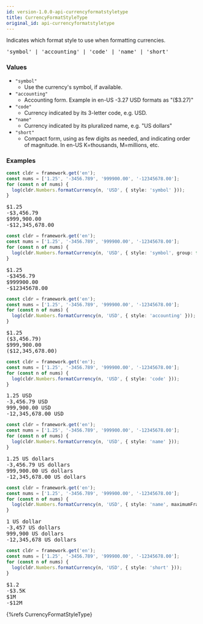 ```yaml
---
id: version-1.0.0-api-currencyformatstyletype
title: CurrencyFormatStyleType
original_id: api-currencyformatstyletype
---
```


Indicates which format style to use when formatting currencies.

<pre class="syntax">
'symbol' | 'accounting' | 'code' | 'name' | 'short'
</pre>

### Values

  - `"symbol"`
    - Use the currency's symbol, if available.
  - `"accounting"`
    - Accounting form. Example in en-US -3.27 USD formats as "($3.27)"
  - `"code"`
    - Currency indicated by its 3-letter code, e.g. USD.
  - `"name"`
    - Currency indicated by its pluralized name, e.g. "US dollars"
  - `"short"`
    - Compact form, using as few digits as needed, and indicating order of magnitude. In en-US K=thousands, M=millions, etc.

### Examples

```typescript
const cldr = framework.get('en');
const nums = ['1.25', '-3456.789', '999900.00', '-12345678.00'];
for (const n of nums) {
  log(cldr.Numbers.formatCurrency(n, 'USD', { style: 'symbol' }));
}
```
<pre class="output">
$1.25
-$3,456.79
$999,900.00
-$12,345,678.00
</pre>


```typescript
const cldr = framework.get('en');
const nums = ['1.25', '-3456.789', '999900.00', '-12345678.00'];
for (const n of nums) {
  log(cldr.Numbers.formatCurrency(n, 'USD', { style: 'symbol', group: false }));
}
```
<pre class="output">
$1.25
-$3456.79
$999900.00
-$12345678.00
</pre>



```typescript
const cldr = framework.get('en');
const nums = ['1.25', '-3456.789', '999900.00', '-12345678.00'];
for (const n of nums) {
  log(cldr.Numbers.formatCurrency(n, 'USD', { style: 'accounting' }));
}
```
<pre class="output">
$1.25
($3,456.79)
$999,900.00
($12,345,678.00)
</pre>


```typescript
const cldr = framework.get('en');
const nums = ['1.25', '-3456.789', '999900.00', '-12345678.00'];
for (const n of nums) {
  log(cldr.Numbers.formatCurrency(n, 'USD', { style: 'code' }));
}
```
<pre class="output">
1.25 USD
-3,456.79 USD
999,900.00 USD
-12,345,678.00 USD
</pre>


```typescript
const cldr = framework.get('en');
const nums = ['1.25', '-3456.789', '999900.00', '-12345678.00'];
for (const n of nums) {
  log(cldr.Numbers.formatCurrency(n, 'USD', { style: 'name' }));
}
```
<pre class="output">
1.25 US dollars
-3,456.79 US dollars
999,900.00 US dollars
-12,345,678.00 US dollars
</pre>


```typescript
const cldr = framework.get('en');
const nums = ['1.25', '-3456.789', '999900.00', '-12345678.00'];
for (const n of nums) {
  log(cldr.Numbers.formatCurrency(n, 'USD', { style: 'name', maximumFractionDigits: 0 }));
}
```
<pre class="output">
1 US dollar
-3,457 US dollars
999,900 US dollars
-12,345,678 US dollars
</pre>


```typescript
const cldr = framework.get('en');
const nums = ['1.25', '-3456.789', '999900.00', '-12345678.00'];
for (const n of nums) {
  log(cldr.Numbers.formatCurrency(n, 'USD', { style: 'short' }));
}
```
<pre class="output">
$1.2
-$3.5K
$1M
-$12M
</pre>


{%refs CurrencyFormatStyleType}